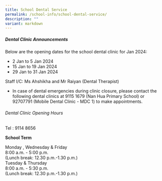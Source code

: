 ```yaml
---
title: School Dental Service
permalink: /school-info/school-dental-service/
description: ""
variant: markdown
---
```

##### Dental Clinic Announcements 

Below are the opening dates for the school dental clinic for Jan 2024:

* 2 Jan to 5 Jan 2024
* 15 Jan to 19 Jan 2024
* 29 Jan to 31 Jan 2024


Staff I/C: Ms Ahshikha and Mr Raiyan (Dental Therapist) 

* In case of dental emergencies during clinic closure, please contact the following dental clinics at 9115 1679 (Nan Hua Primary School) or 92707791 (Mobile Dental Clinic - MDC 1) to make appointments.

###### Dental Clinic Opening Hours
Tel : 9114 8656

**School Term**

Monday , Wednesday &amp; Friday<br>
8:00 a.m. - 5:00 p.m. <br>
(Lunch break: 12.30 p.m.-1.30 p.m.) <br>
Tuesday &amp; Thursday<br>
8:00 a.m. - 5:30 p.m. <br>
(Lunch break: 12.30 p.m.-1.30 p.m.)